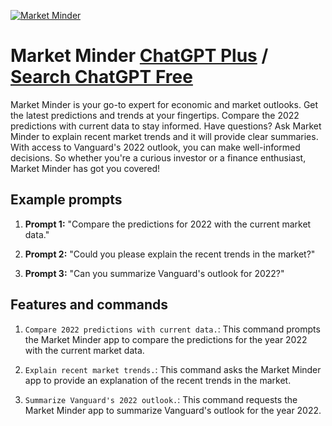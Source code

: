 
[![Market Minder](https://files.oaiusercontent.com/file-MgE8LBA3Az5LTVfMnDRlnQKB?se=2123-10-18T16%3A38%3A37Z&sp=r&sv=2021-08-06&sr=b&rscc=max-age%3D31536000%2C%20immutable&rscd=attachment%3B%20filename%3D10abec06-d773-43d7-bd89-f2c3cdb56969.png&sig=mOsyDk9awNz4AZvHrDX3FeiA5cHorlo0IqelzPiuJJY%3D)](https://chat.openai.com/g/g-TXrg7YkWg-market-minder)

# Market Minder [ChatGPT Plus](https://chat.openai.com/g/g-TXrg7YkWg-market-minder) / [Search ChatGPT Free](https://gptcall.net/index.html#/?search=Market%20Minder)

Market Minder is your go-to expert for economic and market outlooks. Get the latest predictions and trends at your fingertips. Compare the 2022 predictions with current data to stay informed. Have questions? Ask Market Minder to explain recent market trends and it will provide clear summaries. With access to Vanguard's 2022 outlook, you can make well-informed decisions. So whether you're a curious investor or a finance enthusiast, Market Minder has got you covered!

## Example prompts

1. **Prompt 1:** "Compare the predictions for 2022 with the current market data."

2. **Prompt 2:** "Could you please explain the recent trends in the market?"

3. **Prompt 3:** "Can you summarize Vanguard's outlook for 2022?"

## Features and commands

1. `Compare 2022 predictions with current data.`: This command prompts the Market Minder app to compare the predictions for the year 2022 with the current market data.

2. `Explain recent market trends.`: This command asks the Market Minder app to provide an explanation of the recent trends in the market.

3. `Summarize Vanguard's 2022 outlook.`: This command requests the Market Minder app to summarize Vanguard's outlook for the year 2022.


